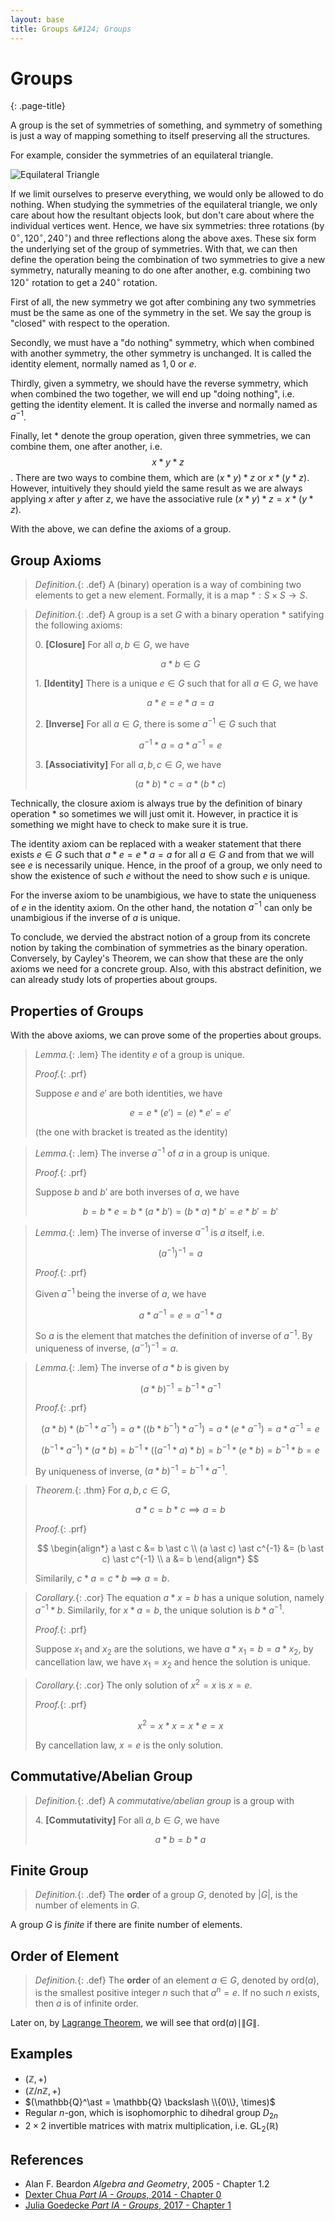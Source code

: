 ```yaml
---
layout: base
title: Groups &#124; Groups
---
```


# Groups
{: .page-title}

A group is the set of symmetries of something,
and symmetry of something is just a way of mapping something to itself preserving all the structures.

For example, consider the symmetries of an equilateral triangle.

![Equilateral Triangle](../images/equilateral-triangle.png)

If we limit ourselves to preserve everything, we would only be allowed to do nothing.
When studying the symmetries of the equilateral triangle, we only care about how the resultant objects look,
but don't care about where the individual vertices went.
Hence, we have six symmetries: three rotations (by $0^\circ, 120^\circ, 240^\circ$) and three reflections along the above axes.
These six form the underlying set of the group of symmetries.
With that, we can then define the operation being the combination of two symmetries to give a new symmetry,
naturally meaning to do one after another, e.g. combining two $120^\circ$ rotation to get a $240^\circ$ rotation.

First of all, the new symmetry we got after combining any two symmetries must be the same as one of the symmetry in the set.
We say the group is "closed" with respect to the operation.

Secondly, we must have a "do nothing" symmetry, which when combined with another symmetry, the other symmetry is unchanged.
It is called the identity element, normally named as $1, 0$ or $e$.

Thirdly, given a symmetry, we should have the reverse symmetry, which when combined the two together,
we will end up "doing nothing", i.e. getting the identity element.
It is called the inverse and normally named as $a^{-1}$.

Finally, let $\ast$ denote the group operation, given three symmetries, we can combine them, one after another, i.e. $$x \ast y \ast z$$.
There are two ways to combine them, which are $(x \ast y) \ast z$ or $x \ast (y \ast z)$.
However, intuitively they should yield the same result as we are always applying $x$ after $y$ after $z$,
we have the associative rule $(x \ast y) \ast z = x \ast (y \ast z)$.

With the above, we can define the axioms of a group.

## Group Axioms

> *Definition.*{: .def}
> A (binary) operation is a way of combining two elements to get a new element.
> Formally, it is a map $\ast: S \times S \to S$.

> *Definition.*{: .def}
> A group is a set $G$ with a binary operation $\ast$ satifying the following axioms:
>
> 0\. **[Closure]** For all $a, b \in G$, we have
>
> $$
  a \ast b \in G
  $$
>
> 1\. **[Identity]** There is a unique $e \in G$ such that for all $a \in G$, we have
>
> $$
  a \ast e = e \ast a = a
  $$
>
> 2\. **[Inverse]** For all $a \in G$, there is some $a^{-1} \in G$ such that
>
> $$
  a^{-1} \ast a = a \ast a^{-1} = e
  $$
>
> 3\. **[Associativity]** For all $a, b, c \in G$, we have
>
> $$
  (a \ast b) \ast c = a \ast (b \ast c)
  $$

Technically, the closure axiom is always true by the definition of binary operation $\ast$ so sometimes we will just omit it.
However, in practice it is something we might have to check to make sure it is true.

The identity axiom can be replaced with a weaker statement that there exists $e \in G$ such that $a \ast e = e \ast a = a$ for all $a \in G$ and from that we will see $e$ is necessarily unique.
Hence, in the proof of a group, we only need to show the existence of such $e$ without the need to show such $e$ is unique.

For the inverse axiom to be unambigious, we have to state the uniqueness of $e$ in the identity axiom.
On the other hand, the notation $a^{-1}$ can only be unambigious if the inverse of $a$ is unique.

To conclude, we dervied the abstract notion of a group from its concrete notion by taking the combination of symmetries as the binary operation.
Conversely, by Cayley's Theorem, we can show that these are the only axioms we need for a concrete group.
Also, with this abstract definition, we can already study lots of properties about groups.

## Properties of Groups

With the above axioms, we can prove some of the properties about groups.

> *Lemma.*{: .lem}
> The identity $e$ of a group is unique.
>
> *Proof.*{: .prf}
>
> Suppose $e$ and $e'$ are both identities, we have
>
> $$
  e = e \ast (e') = (e) \ast e' = e'
  $$
>
> (the one with bracket is treated as the identity)

> *Lemma.*{: .lem}
> The inverse $a^{-1}$ of $a$ in a group is unique.
>
> *Proof.*{: .prf}
>
> Suppose $b$ and $b'$ are both inverses of $a$, we have
>
> $$
  b = b \ast e = b \ast (a \ast b') = (b \ast a) \ast b' = e \ast b' = b'
  $$

> *Lemma.*{: .lem}
> The inverse of inverse $a^{-1}$ is $a$ itself, i.e.
>
> $$
  (a^{-1})^{-1} = a
  $$
>
> *Proof.*{: .prf}
>
> Given $a^{-1}$ being the inverse of $a$, we have
>
> $$
  a \ast a^{-1} = e = a^{-1} \ast a
  $$
>
> So $a$ is the element that matches the definition of inverse of $a^{-1}$.
> By uniqueness of inverse, $(a^{-1})^{-1} = a$.

> *Lemma.*{: .lem}
> The inverse of $a \ast b$ is given by
>
> $$
  (a \ast b)^{-1} = b^{-1} \ast a^{-1}
  $$
>
> *Proof.*{: .prf}
>
> $$
  (a \ast b) \ast (b^{-1} \ast a^{-1}) = a \ast ((b \ast b^{-1}) \ast a^{-1}) = a \ast (e \ast a^{-1}) = a \ast a^{-1} = e
  $$
>
> $$
  (b^{-1} \ast a^{-1}) \ast (a \ast b) = b^{-1} \ast ((a^{-1} \ast a) \ast b) = b^{-1} \ast (e \ast b) = b^{-1} \ast b = e
  $$
>
> By uniqueness of inverse, $(a \ast b)^{-1} = b^{-1} \ast a^{-1}$.

> *Theorem.*{: .thm}
> For $a, b, c \in G$,
>
> $$
  a \ast c = b \ast c \implies a = b
  $$
>
> *Proof.*{: .prf}
>
> $$
  \begin{align*}
  a \ast c &= b \ast c \\
  (a \ast c) \ast c^{-1} &= (b \ast c) \ast c^{-1} \\
  a &= b
  \end{align*}
  $$
>
> Similarily, $c \ast a = c \ast b \implies a = b$.

> *Corollary.*{: .cor}
> The equation $a \ast x = b$ has a unique solution, namely $a^{-1} \ast b$.
> Similarily, for $x \ast a = b$, the unique solution is $b \ast a^{-1}$.
>
> *Proof.*{: .prf}
>
> Suppose $x_1$ and $x_2$ are the solutions, we have $a \ast x_1 = b = a \ast x_2$,
> by cancellation law, we have $x_1 = x_2$ and hence the solution is unique.

> *Corollary.*{: .cor}
> The only solution of $x^2 = x$ is $x = e$.
>
> *Proof.*{: .prf}
>
> $$
  x^2 = x \ast x = x \ast e = x
  $$
>
> By cancellation law, $x = e$ is the only solution.

## Commutative/Abelian Group

> *Definition.*{: .def}
> A _commutative/abelian group_ is a group with
>
> 4\. **[Commutativity]** For all $a, b \in G$, we have
>
> $$
  a \ast b = b \ast a
  $$

## Finite Group

> *Definition.*{: .def}
> The **order** of a group $G$, denoted by $\vert G \vert$, is the number of elements in $G$.

A group $G$ is _finite_ if there are finite number of elements.

## Order of Element

> *Definition.*{: .def}
> The **order** of an element $a \in G$, denoted by $\text{ord}(a)$, is the smallest positive integer $n$ such that $a^n = e$.
> If no such $n$ exists, then $a$ is of infinite order.

Later on, by [Lagrange Theorem](subgroups-cosets-lagrange-theorem.md#lagranges-theorem), we will see that $\text{ord}(a) \mid \|G\|$.

## Examples

* $(\mathbb{Z}, +)$
* $(\mathbb{Z}/n\mathbb{Z}, +)$
* $(\mathbb{Q}^\ast = \mathbb{Q} \backslash \\{0\\}, \times)$
* Regular $n$-gon, which is isophomorphic to dihedral group $D_{2n}$
* $2 \times 2$ invertible matrices with matrix multiplication, i.e. $\text{GL}_2(\mathbb{R})$

## References

* Alan F. Beardon _Algebra and Geometry_, 2005 - Chapter 1.2
* [Dexter Chua _Part IA - Groups_, 2014 - Chapter 0](https://dec41.user.srcf.net/notes/IA\_M/groups.pdf)
* [Julia Goedecke _Part IA - Groups_, 2017 - Chapter 1](https://www.julia-goedecke.de/pdf/GroupsNotes.pdf)
